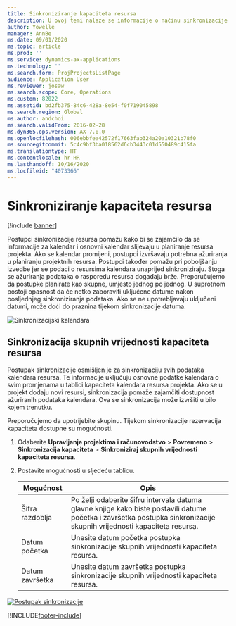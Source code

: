 ```yaml
---
title: Sinkroniziranje kapaciteta resursa
description: U ovoj temi nalaze se informacije o načinu sinkronizacije kapaciteta resursa u kalendarima i projektima.
author: Yowelle
manager: AnnBe
ms.date: 09/01/2020
ms.topic: article
ms.prod: ''
ms.service: dynamics-ax-applications
ms.technology: ''
ms.search.form: ProjProjectsListPage
audience: Application User
ms.reviewer: josaw
ms.search.scope: Core, Operations
ms.custom: 82022
ms.assetid: bd2fb375-84c6-428a-8e54-f0f719045898
ms.search.region: Global
ms.author: andchoi
ms.search.validFrom: 2016-02-28
ms.dyn365.ops.version: AX 7.0.0
ms.openlocfilehash: 006ebbfea42572f17663fab324a20a10321b78f0
ms.sourcegitcommit: 5c4c9bf3ba018562d6cb3443c01d550489c415fa
ms.translationtype: HT
ms.contentlocale: hr-HR
ms.lasthandoff: 10/16/2020
ms.locfileid: "4073366"
---
```

# <a name="synchronize-resource-capacity"></a>Sinkroniziranje kapaciteta resursa

[!include [banner](../includes/banner.md)]

Postupci sinkronizacije resursa pomažu kako bi se zajamčilo da se informacije za kalendar i osnovni kalendar slijevaju u planiranje resursa projekta. Ako se kalendar promijeni, postupci izvršavaju potrebna ažuriranja u planiranju projektnih resursa. Postupci također pomažu pri poboljšanju izvedbe jer se podaci o resursima kalendara unaprijed sinkroniziraju. Stoga se ažuriranja podataka o rasporedu resursa događaju brže. Preporučujemo da postupke planirate kao skupne, umjesto jednog po jednog. U suprotnom postoji opasnost da će netko zaboraviti uključene datume nakon posljednjeg sinkroniziranja podataka. Ako se ne upotrebljavaju uključeni datumi, može doći do praznina tijekom sinkronizacije datuma.

![Sinkronizacijski kalendara](./media/projectresourcing04-1024x471.jpg)

## <a name="synchronize-resource-capacity-roll-ups"></a>Sinkronizacija skupnih vrijednosti kapaciteta resursa

Postupak sinkronizacije osmišljen je za sinkronizaciju svih podataka kalendara resursa. Te informacije uključuju osnovne podatke kalendara o svim promjenama u tablici kapaciteta kalendara resursa projekta. Ako se u projekt dodaju novi resursi, sinkronizacija pomaže zajamčiti dostupnost ažuriranih podataka kalendara. Ova se sinkronizacija može izvršiti u bilo kojem trenutku.

Preporučujemo da upotrijebite skupinu. Tijekom sinkronizacije rezervacija kapaciteta dostupne su mogućnosti.

1. Odaberite **Upravljanje projektima i računovodstvo** &gt; **Povremeno** &gt; **Sinkronizacija kapaciteta** &gt; **Sinkroniziraj skupnih vrijednosti kapaciteta resursa**.
2. Postavite mogućnosti u sljedeću tablicu.

    | Mogućnost      | Opis |
    |-------------|-------------|
    | Šifra razdoblja | Po želji odaberite šifru intervala datuma glavne knjige kako biste postavili datume početka i završetka postupka sinkronizacije skupnih vrijednosti kapaciteta resursa. |
    | Datum početka  | Unesite datum početka postupka sinkronizacije skupnih vrijednosti kapaciteta resursa. |
    | Datum završetka    | Unesite datum završetka postupka sinkronizacije skupnih vrijednosti kapaciteta resursa. |

[![Postupak sinkronizacije](./media/projectresourcing09.jpg)](./media/projectresourcing09.jpg)


[!INCLUDE[footer-include](../includes/footer-banner.md)]